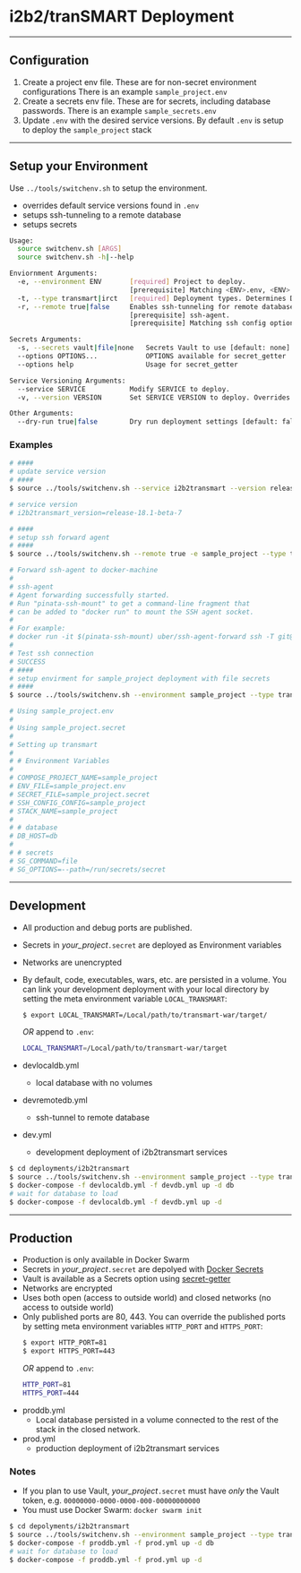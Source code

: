 # i2b2/tranSMART Deployment

* * *

## Configuration

1.  Create a project env file. These are for non-secret environment configurations There is an example `sample_project.env`
2.  Create a secrets env file.  These are for secrets, including database passwords. There is an example `sample_secrets.env`
3.  Update `.env` with the desired service versions. By default `.env` is setup to deploy the `sample_project` stack

* * *

## Setup your Environment

Use `../tools/switchenv.sh` to setup the environment.

-   overrides default service versions found in `.env`
-   setups ssh-tunneling to a remote database
-   setups secrets

```bash
Usage:
  source switchenv.sh [ARGS]
  source switchenv.sh -h|--help

Enviornment Arguments:
  -e, --environment ENV       [required] Project to deploy.
                              [prerequisite] Matching <ENV>.env, <ENV>.secret files in current directory.
  -t, --type transmart|irct   [required] Deployment types. Determines Database type.
  -r, --remote true|false     Enables ssh-tunneling for remote database use [default: false].
                              [prerequisite] ssh-agent.
                              [prerequisite] Matching ssh config option <ENV> in /.ssh/config.

Secrets Arguments:
  -s, --secrets vault|file|none   Secrets Vault to use [default: none]
  --options OPTIONS...            OPTIONS available for secret_getter
  --options help                  Usage for secret_getter

Service Versioning Arguments:
  --service SERVICE           Modify SERVICE to deploy.
  -v, --version VERSION       Set SERVICE VERSION to deploy. Overrides default VERSION in .env

Other Arguments:
  --dry-run true|false        Dry run deployment settings [default: false].
```

### Examples

```bash
# ####
# update service version
# ####
$ source ../tools/switchenv.sh --service i2b2transmart --version release-18.1-beta-7

# service version
# i2b2transmart_version=release-18.1-beta-7

# ####
# setup ssh forward agent
# ####
$ source ../tools/switchenv.sh --remote true -e sample_project --type transmart

# Forward ssh-agent to docker-machine
#
# ssh-agent
# Agent forwarding successfully started.
# Run "pinata-ssh-mount" to get a command-line fragment that
# can be added to "docker run" to mount the SSH agent socket.
#
# For example:
# docker run -it $(pinata-ssh-mount) uber/ssh-agent-forward ssh -T git@github.com
#
# Test ssh connection
# SUCCESS
# ####
# setup envirment for sample_project deployment with file secrets
# ####
$ source ../tools/switchenv.sh --environment sample_project --type transmart --secrets file --options "--path=/run/secrets/secret"

# Using sample_project.env
#
# Using sample_project.secret
#
# Setting up transmart
#
# # Environment Variables
#
# COMPOSE_PROJECT_NAME=sample_project
# ENV_FILE=sample_project.env
# SECRET_FILE=sample_project.secret
# SSH_CONFIG_CONFIG=sample_project
# STACK_NAME=sample_project
#
# # database
# DB_HOST=db
#
# # secrets
# SG_COMMAND=file
# SG_OPTIONS=--path=/run/secrets/secret
```

* * *

## Development

-   All production and debug ports are published.
-   Secrets in _your_project_`.secret` are deployed as Environment variables
-   Networks are unencrypted
-   By default, code, executables, wars, etc. are persisted in a volume. You can link your development deployment with your local directory by setting the meta environment variable `LOCAL_TRANSMART`:

    ```bash
    $ export LOCAL_TRANSMART=/Local/path/to/transmart-war/target/
    ```

    _OR_ append to `.env`:

    ```bash
    LOCAL_TRANSMART=/Local/path/to/transmart-war/target
    ```

-   devlocaldb.yml
    -   local database with no volumes
-   devremotedb.yml
    -   ssh-tunnel to remote database
-   dev.yml
    -   development deployment of i2b2transmart services

```bash
$ cd deployments/i2b2transmart
$ source ../tools/switchenv.sh --environment sample_project --type transmart
$ docker-compose -f devlocaldb.yml -f devdb.yml up -d db
# wait for database to load
$ docker-compose -f devlocaldb.yml -f devdb.yml up -d
```

* * *

## Production

-   Production is only available in Docker Swarm
-   Secrets in _your_project_`.secret` are depolyed with [Docker Secrets](https://docs.docker.com/engine/swarm/secrets/)
-   Vault is available as a Secrets option using [secret-getter](https://github.com/hms-dbmi/secret-getter)
-   Networks are encrypted
-   Uses both open (access to outside world) and closed networks (no access to outside world)
-   Only published ports are 80, 443. You can override the published ports by setting meta environment variables `HTTP_PORT` and `HTTPS_PORT`:
    ```bash
    $ export HTTP_PORT=81
    $ export HTTPS_PORT=443
    ```
      _OR_ append to `.env`:
    ```bash
    HTTP_PORT=81
    HTTPS_PORT=444
    ```
-   proddb.yml
    -   Local database persisted in a volume connected to the rest of the stack in the closed network.
-   prod.yml
    -   production deployment of i2b2transmart services

### Notes

-   If you plan to use Vault, _your_project_`.secret` must have _only_ the Vault token, e.g. `00000000-0000-0000-000-00000000000`
-   You must use Docker Swarm: `docker swarm init`

```bash
$ cd depolyments/i2b2transmart
$ source ../tools/switchenv.sh --environment sample_project --type transmart --secrets vault --options "--addr=https://your.vault.addr.com --token=/run/secrets/secret --path=/path/to/vault/secrets/"
$ docker-compose -f proddb.yml -f prod.yml up -d db
# wait for database to load
$ docker-compose -f proddb.yml -f prod.yml up -d
```
